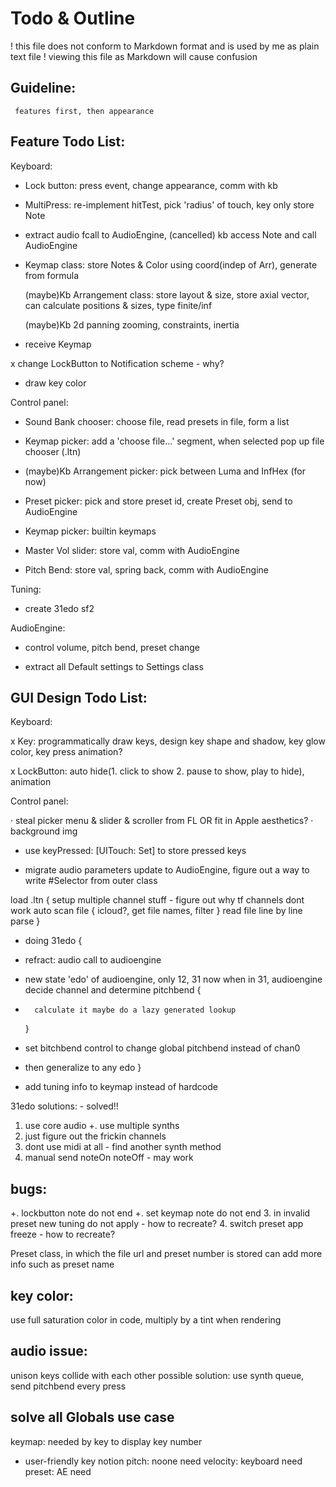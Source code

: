 #  Todo & Outline

! this file does not conform to Markdown format and is used by me as plain text file
! viewing this file as Markdown will cause confusion

##  Guideline: 
     features first, then appearance


##  Feature Todo List:

Keyboard:

+   Lock button: press event, change appearance, comm with kb
        
+   MultiPress: re-implement hitTest, pick 'radius' of touch, key only store Note
    
+   extract audio fcall to AudioEngine, (cancelled) kb access Note and call AudioEngine
    
+   Keymap class: store Notes & Color using coord(indep of Arr), generate from formula
    
    (maybe)Kb Arrangement class: store layout & size, store axial vector, can calculate
        positions & sizes, type finite/inf
    
    (maybe)Kb 2d panning zooming, constraints, inertia
    
+   receive Keymap
    
x   change LockButton to Notification scheme - why?
    
+   draw key color
    
    
Control panel:

-   Sound Bank chooser: choose file, read presets in file, form a list
    
-   Keymap picker: add a 'choose file...' segment, when selected pop up file chooser (.ltn)

-   (maybe)Kb Arrangement picker: pick between Luma and InfHex (for now)
    
+   Preset picker: pick and store preset id, create Preset obj, send to AudioEngine
    
+   Keymap picker: builtin keymaps
    
+   Master Vol slider: store val, comm with AudioEngine
    
+   Pitch Bend: store val, spring back, comm with AudioEngine


Tuning:
    
+   create 31edo sf2
    
    
AudioEngine:

+   control volume, pitch bend, preset change
    

+   extract all Default settings to Settings class


##  GUI Design Todo List:

Keyboard:

x   Key: programmatically draw keys, design key shape and shadow, key glow color, key press
        animation?
        
x   LockButton: auto hide(1. click to show 2. pause to show, play to hide), animation
        
Control panel:

  · steal picker menu & slider & scroller from FL
    OR fit in Apple aesthetics?
  · background img
        




+ use keyPressed: [UITouch: Set<Key>] to store pressed keys




+ migrate audio parameters update to AudioEngine, figure out a way to write #Selector from outer class


load .ltn {
setup multiple channel stuff - figure out why tf channels dont work
auto scan file { icloud?, get file names, filter }
read file line by line
parse
}




+ doing 31edo {
+   refract: audio call to audioengine
+   new state 'edo' of audioengine, only 12, 31 now
    when in 31, audioengine decide channel and determine pitchbend {
+       calculate it maybe do a lazy generated lookup
    }
+   set bitchbend control to change global pitchbend instead of chan0
    
+   then generalize to any edo
}

+ add tuning info to keymap instead of hardcode


31edo solutions: - solved!!
1. use core audio
+. use multiple synths
3. just figure out the frickin channels
4. dont use midi at all - find another synth method
5. manual send noteOn noteOff - may work


## bugs:
+. lockbutton note do not end
+. set keymap note do not end
3. in invalid preset new tuning do not apply - how to recreate?
4. switch preset app freeze - how to recreate?


Preset class, in which the file url and preset number is stored
can add more info such as preset name


## key color:
use full saturation color in code, multiply by a tint when rendering

## audio issue:
unison keys collide with each other
possible solution: use synth queue, send pitchbend every press

## solve all Globals use case
keymap: needed by key to display key number
 - user-friendly key notion
pitch: noone need
velocity: keyboard need
preset: AE need
